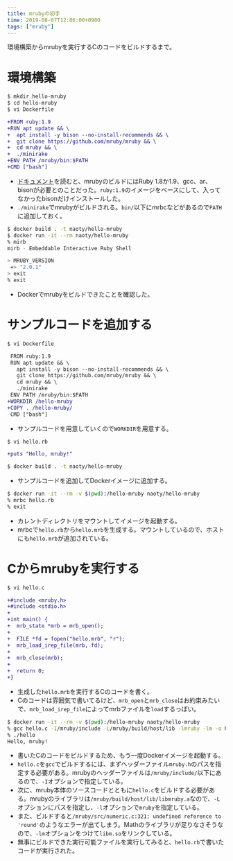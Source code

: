 ```yaml
---
title: mrubyの初手
time: 2019-08-07T12:06:00+0900
tags: ["mruby"]
---
```


環境構築からmrubyを実行するCのコードをビルドするまで。

# 環境構築

```bash
$ mkdir hello-mruby
$ cd hello-mruby
$ vi Dockerfile
```

```diff
+FROM ruby:1.9
+RUN apt update && \
+  apt install -y bison --no-install-recommends && \
+  git clone https://github.com/mruby/mruby && \
+  cd mruby && \
+  ./minirake
+ENV PATH /mruby/bin:$PATH
+CMD ["bash"]
```

* [ドキュメント](https://github.com/mruby/mruby/blob/master/doc/guides/compile.md#prerequisites)を読むと、mrubyのビルドにはRuby 1.8か1.9、gcc、ar、bisonが必要とのことだった。`ruby:1.9`のイメージをベースにして、入ってなかったbisonだけインストールした。
* `./minirake`でmrubyがビルドされる。`bin/`以下にmrbcなどがあるので`PATH`に追加しておく。

```bash
$ docker build . -t naoty/hello-mruby
$ docker run -it --rm naoty/hello-mruby
% mirb
mirb - Embeddable Interactive Ruby Shell

> MRUBY_VERSION
 => "2.0.1"
> exit
% exit
```

* Dockerでmrubyをビルドできたことを確認した。

# サンプルコードを追加する

```bash
$ vi Dockerfile
```

```diff
 FROM ruby:1.9
 RUN apt update && \
   apt install -y bison --no-install-recommends && \
   git clone https://github.com/mruby/mruby && \
   cd mruby && \
   ./minirake
 ENV PATH /mruby/bin:$PATH
+WORKDIR /hello-mruby
+COPY . /hello-mruby/
 CMD ["bash"]
```

* サンプルコードを用意していくので`WORKDIR`を用意する。

```bash
$ vi hello.rb
```

```diff
+puts "Hello, mruby!"
```

```bash
$ docker build . -t naoty/hello-mruby
```

* サンプルコードを追加してDockerイメージに追加する。

```bash
$ docker run -it --rm -v $(pwd):/hello-mruby naoty/hello-mruby
% mrbc hello.rb
% exit
```

* カレントディレクトリをマウントしてイメージを起動する。
* mrbcで`hello.rb`から`hello.mrb`を生成する。マウントしているので、ホストにも`hello.mrb`が追加されている。

# Cからmrubyを実行する

```bash
$ vi hello.c
```

```diff
+#include <mruby.h>
+#include <stdio.h>
+
+int main() {
+  mrb_state *mrb = mrb_open();
+
+  FILE *fd = fopen("hello.mrb", "r");
+  mrb_load_irep_file(mrb, fd);
+
+  mrb_close(mrb);
+
+  return 0;
+}
```

* 生成した`hello.mrb`を実行するCのコードを書く。
* Cのコードは雰囲気で書いてるけど、`mrb_open`と`mrb_close`はお約束みたいで、`mrb_load_irep_file`によってmrbファイルを`load`するっぽい。

```bash
$ docker run -it --rm -v $(pwd):/hello-mruby naoty/hello-mruby
% gcc hello.c -I/mruby/include -L/mruby/build/host/lib -lmruby -lm -o hello
% ./hello
Hello, mruby!
```

* 書いたCのコードをビルドするため、もう一度Dockerイメージを起動する。
* `hello.c`を`gcc`でビルドするには、まずヘッダーファイル`mruby.h`のパスを指定する必要がある。mrubyのヘッダーファイルは`/mruby/include/`以下にあるので、`-I`オプションで指定している。
* 次に、mruby本体のソースコードとともに`hello.c`をビルドする必要がある。mrubyのライブラリは`/mruby/build/host/lib/libmruby.a`なので、`-L`オプションにパスを指定し、`-l`オプションで`mruby`を指定している。
* また、ビルドすると`/mruby/src/numeric.c:321: undefined reference to 'round'`のようなエラーが出てしまう。Mathのライブラリが足りなさそうなので、`-lm`オプションをつけて`libm.so`をリンクしている。
* 無事にビルドできた実行可能ファイルを実行してみると、`hello.rb`で書いたコードが実行された。
